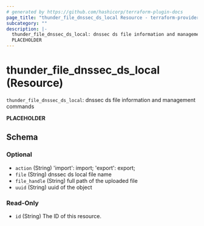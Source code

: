 ```yaml
---
# generated by https://github.com/hashicorp/terraform-plugin-docs
page_title: "thunder_file_dnssec_ds_local Resource - terraform-provider-thunder"
subcategory: ""
description: |-
  thunder_file_dnssec_ds_local: dnssec ds file information and management commands
  PLACEHOLDER
---
```


# thunder_file_dnssec_ds_local (Resource)

`thunder_file_dnssec_ds_local`: dnssec ds file information and management commands

__PLACEHOLDER__



<!-- schema generated by tfplugindocs -->
## Schema

### Optional

- `action` (String) 'import': import; 'export': export;
- `file` (String) dnssec ds local file name
- `file_handle` (String) full path of the uploaded file
- `uuid` (String) uuid of the object

### Read-Only

- `id` (String) The ID of this resource.


